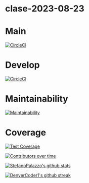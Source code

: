 # clase-2023-08-23

# Main
[![CircleCI](https://dl.circleci.com/status-badge/img/gh/StefanoPalazzo/clase-2023-08-23/tree/main.svg?style=svg)](https://dl.circleci.com/status-badge/redirect/gh/StefanoPalazzo/clase-2023-08-23/tree/main)

# Develop
[![CircleCI](https://dl.circleci.com/status-badge/img/gh/StefanoPalazzo/clase-2023-08-23/tree/develop.svg?style=svg)](https://dl.circleci.com/status-badge/redirect/gh/StefanoPalazzo/clase-2023-08-23/tree/develop)

# Maintainability
[![Maintainability](https://api.codeclimate.com/v1/badges/e76107c22b3d5f5c08cc/maintainability)](https://codeclimate.com/github/StefanoPalazzo/clase-2023-08-23/maintainability)

# Coverage
[![Test Coverage](https://api.codeclimate.com/v1/badges/e76107c22b3d5f5c08cc/test_coverage)](https://codeclimate.com/github/StefanoPalazzo/clase-2023-08-23/test_coverage)


[![Contributors over time](https://contributor-graph-api.apiseven.com/contributors-svg?chart=contributorOverTime&repo=StefanoPalazzo/clase-2023-08-23)](https://www.apiseven.com/en/contributor-graph?chart=contributorOverTime&repo=StefanoPalazzo/clase-2023-08-23)

[![StefanoPalazzo's github stats](https://github-readme-stats.vercel.app/api?username=StefanoPalazzo&theme=blue-green)](https://github.com/stefanopalazzo/clase-2023-08-23)


[![DenverCoder1's github streak](https://github-readme-streak-stats.herokuapp.com/?user=StefanoPalazzo&theme=blue-green)](https://github.com/StefanoPalazzo/clase-2023-08-23)
